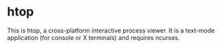 # htop

This is htop, a cross-platform interactive process viewer. It is a text-mode application (for console or X terminals) and requires ncurses.
